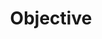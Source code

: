 ---
title: Objective
description: A description of this category
image:

# Badge style
style:
    background: "#a606cf"
    color: "#fff"
---